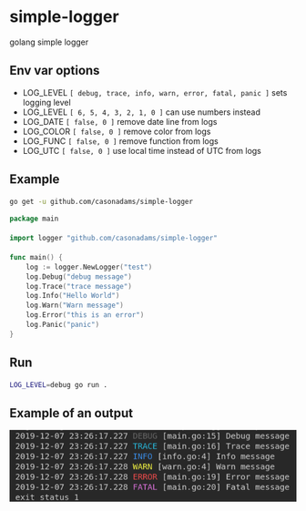 # simple-logger
golang simple logger

## Env var options
- LOG_LEVEL `[ debug, trace, info, warn, error, fatal, panic ]` sets logging level
- LOG_LEVEL `[ 6, 5, 4, 3, 2, 1, 0 ]` can use numbers instead
- LOG_DATE `[ false, 0 ]` remove date line from logs
- LOG_COLOR `[ false, 0 ]` remove color from logs
- LOG_FUNC `[ false, 0 ]` remove function from logs
- LOG_UTC `[ false, 0 ]` use local time instead of UTC from logs

## Example

```bash
go get -u github.com/casonadams/simple-logger
```

```go
package main

import logger "github.com/casonadams/simple-logger"

func main() {
	log := logger.NewLogger("test")
	log.Debug("debug message")
	log.Trace("trace message")
	log.Info("Hello World")
	log.Warn("Warn message")
	log.Error("this is an error")
	log.Panic("panic")
}
```

## Run

```bash
LOG_LEVEL=debug go run .
```

## Example of an output
![Example Output](examples/output.png)
